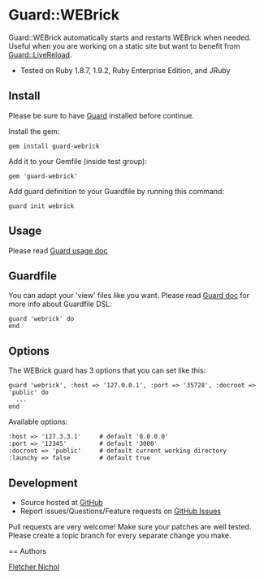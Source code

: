 # Guard::WEBrick

Guard::WEBrick automatically starts and restarts WEBrick when needed. Useful when you are working on a static site but want to benefit from [Guard::LiveReload](http://github.com/guard/guard-livereload).

* Tested on Ruby 1.8.7, 1.9.2, Ruby Enterprise Edition, and JRuby

## Install

Please be sure to have [Guard](http://github.com/guard/guard) installed before continue.

Install the gem:

    gem install guard-webrick

Add it to your Gemfile (inside test group):

    gem 'guard-webrick'

Add guard definition to your Guardfile by running this command:

    guard init webrick

## Usage

Please read [Guard usage doc](http://github.com/guard/guard#readme)

## Guardfile

You can adapt your 'view' files like you want.
Please read [Guard doc](http://github.com/guard/guard#readme) for more info about Guardfile DSL.

    guard 'webrick' do
    end

## Options

The WEBrick guard has 3 options that you can set like this:

    guard 'webrick', :host => '127.0.0.1', :port => '35728', :docroot => 'public' do
      ...
    end

Available options:

    :host => '127.3.3.1'     # default '0.0.0.0'
    :port => '12345'         # default '3000'
    :docroot => 'public'     # default current working directory
    :launchy => false        # default true

## Development

* Source hosted at [GitHub](http://github.com/fnichol/guard-webrick)
* Report issues/Questions/Feature requests on [GitHub Issues](http://github.com/fnichol/guard-webrick/issues)

Pull requests are very welcome! Make sure your patches are well tested. Please create a topic branch for every separate change
you make.

== Authors

[Fletcher Nichol](http://github.com/fnichol)
